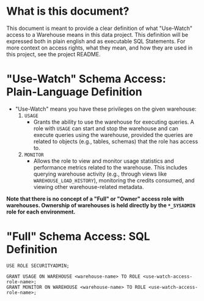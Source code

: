 # What is this document? 

This document is meant to provide a clear definition of what "Use-Watch" access to a Warehouse means in this data project. This definition will be expressed both in plain english and as executable SQL Statements. For more context on access rights, what they mean, and how they are used in this project, see the project README.

# "Use-Watch" Schema Access: Plain-Language Definition

- "Use-Watch" means you have these privileges on the given warehouse:
    1. `USAGE`
        -  Grants the ability to use the warehouse for executing queries. A role with `USAGE` can start and stop the warehouse and can execute queries using the warehouse, provided the queries are related to objects (e.g., tables, schemas) that the role has access to.
    1. `MONITOR`
        - Allows the role to view and monitor usage statistics and performance metrics related to the warehouse. This includes querying warehouse activity (e.g., through views like `WAREHOUSE_LOAD_HISTORY`), monitoring the credits consumed, and viewing other warehouse-related metadata.  

**Note that there is no concept of a "Full" or "Owner" access role with warehouses. Ownership of warehouses is held directly by the `*_SYSADMIN` role for each environment.**



# "Full" Schema Access: SQL Definition

```
USE ROLE SECURITYADMIN;

GRANT USAGE ON WAREHOUSE <warehouse-name> TO ROLE <use-watch-access-role-name>;
GRANT MONITOR ON WAREHOUSE <warehouse-name> TO ROLE <use-watch-access-role-name>;
```
